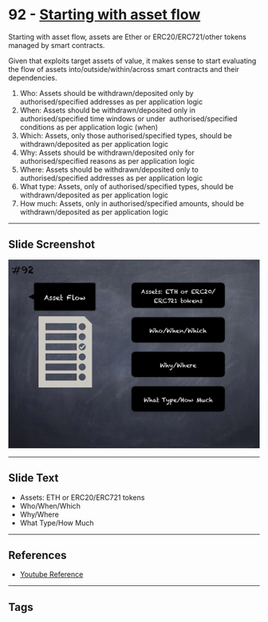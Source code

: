 
# 92 - [Starting with asset flow](./Starting%20with%20asset%20flow.md)

Starting with asset flow, assets are Ether or ERC20/ERC721/other tokens managed by smart contracts. 

Given that exploits target assets of value, it makes sense to start evaluating the flow of assets into/outside/within/across smart contracts and their dependencies.

1. Who: Assets should be withdrawn/deposited only by authorised/specified addresses as per application logic
2. When: Assets should be withdrawn/deposited only in authorised/specified time windows or under  authorised/specified  conditions as per application logic (when)
3. Which: Assets, only those authorised/specified types, should be withdrawn/deposited as per application logic
4. Why: Assets should be withdrawn/deposited only for authorised/specified reasons as per application logic
5. Where: Assets should be withdrawn/deposited only to authorised/specified addresses as per application logic
6. What type: Assets, only of authorised/specified types, should be withdrawn/deposited as per application logic
7. How much: Assets, only in authorised/specified amounts, should be withdrawn/deposited as per application logic
___
## Slide Screenshot
![092.png](../../images/6.Audit%20Techniques%20and%20Tools%20101/092.png)
___
## Slide Text
- Assets: ETH or ERC20/ERC721 tokens
- Who/When/Which
- Why/Where
- What Type/How Much
___
## References
- [Youtube Reference](https://youtu.be/dgITqd3mkDk?t=1132)
___
## Tags
